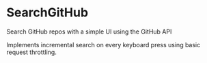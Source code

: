 # SearchGitHub
Search GitHub repos with a simple UI using the GitHub API

Implements incremental search on every keyboard press using basic request throttling.
